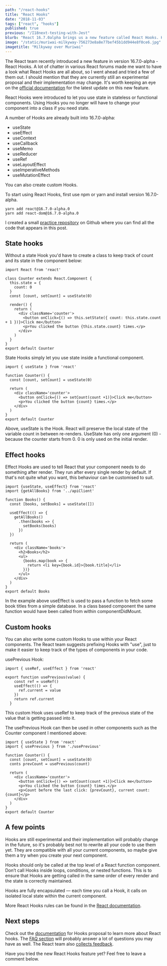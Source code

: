 ```yaml
---
path: "/react-hooks"
title: "React Hooks"
date: "2018-11-03"
tags: ["react", "hooks"]
published: true
previous: "/I18next-testing-with-Jest"
blurb: "React 16.7.0alpha brings us a new feature called React Hooks. Hooks were introduced to to be able to use state in functional components without having to rewrite the component to a class. Read on for more info."
image: "/static/muriwai-milkyway-756273e8a8e77bef45b1dd944e8f0ce6.jpg"
imagetitle: "Milkyway over Muriwai"
---
```


The React team recently introduced a new feature in version 16.7.0-alpha - React Hooks. A lot of chatter in various React forums made me want to have a look what React Hooks are all about, so I went ahead and tried a few of them out. I should mention that they are currently still an experimental proposal and their implementation may change. It's worth keeping an eye on the [official documentation](https://reactjs.org/docs/hooks-intro.html "Official React documentation") for the latest update on this new feature. 

React Hooks were introduced to let you use state in stateless or functional components. Using Hooks you no longer will have to change your component into a class if you need state.

A number of Hooks are already built into 16.7.0-alpha:

* useState
* useEffect
* useContext
* useCallback
* useMemo
* useReducer
* useRef
* useLayoutEffect
* useImperativeMethods
* useMutationEffect

You can also create custom Hooks.

To start using React Hooks, first use npm or yarn and install version 16.7.0-alpha.

```
yarn add react@16.7.0-alpha.0
yarn add react-dom@16.7.0-alpha.0
```

I created a small [practice repository](https://github.com/cornelia-schulz/bookclub "Practice repository") on Github where you can find all the code that appears in this post. 

## State hooks

Without a state Hook you'd have to create a class to keep track of count and its state in the component below:
```
import React from 'react'

class Counter extends React.Component {
  this.state = {
    count: 0
  }
  const [count, setCount] = useState(0)

  render() {
    return (
      <div className='counter'>
        <button onClick={() => this.setState({ count: this.state.count + 1 })}>Click me</button>
        <p>You clicked the button {this.state.count} times.</p>
      </div>
    )
  }
}
export default Counter
```
State Hooks simply let you use state inside a functional component.
```
import { useState } from 'react'

function Counter() {
  const [count, setCount] = useState(0)

  return (
    <div className='counter'>
      <button onClick={() => setCount(count +1)}>Click me</button>
      <p>You clicked the button {count} times.</p>
    </div>
  )
}
export default Counter
```
Above, useState is the Hook. React will preserve the local state of the variable count in between re-renders. UseState has only one argument (0) - because the counter starts from 0. 0 is only used on the initial render.

## Effect hooks
Effect Hooks are used to tell React that your component needs to do something after render. They run after every single render by default. If that's not quite what you want, this behaviour can be customised to suit.
```
import {useState, useEffect} from 'react'
import {getAllBooks} from '../apiClient'

function Books() {
  const [books, setBooks] = useState([])

  useEffect(() => {
    getAllBooks()
      .then(books => {
        setBooks(books)
      })
  })

  return (
    <div className='books'>
      <h2>Books</h2>
      <ul>
        {books.map(book => {
          return <li key={book.id}>{book.title}</li>
        })}
      </ul>
    </div>
  )
}
export default Books
```
In the example above useEffect is used to pass a function to fetch some book titles from a simple database. In a class based component the same function would have been called from within componentDidMount.

## Custom hooks
You can also write some custom Hooks to use within your React components. The React team suggests prefixing Hooks with "use", just to make it easier to keep track of the types of components in your code.

usePrevious Hook:
```
import { useRef, useEffect } from 'react'

export function usePrevious(value) {
    const ref = useRef()
    useEffect(() => {
      ref.current = value
    })
    return ref.current
  }
```
This custom Hook uses useRef to keep track of the previous state of the value that is getting passed into it. 

The usePrevious Hook can then be used in other components such as the Counter component I mentioned above:
```
import { useState } from 'react'
import { usePrevious } from './usePrevious'

function Counter() {
  const [count, setCount] = useState(0)
  conts prevCount = usePrevious(count)

  return (
    <div className='counter'>
      <button onClick={() => setCount(count +1)}>Click me</button>
      <p>You clicked the button {count} times.</p>
      <p>Count before the last click: {prevCount}, current count: {count}</p>
    </div>
  )
}
export default Counter
```
## A few points
Hooks are still experimental and their implementation will probably change in the future, so it's probably best not to rewrite all your code to use them yet. They are compatible with all your current components, so maybe give them a try when you create your next component.

Hooks should only be called at the top level of a React function component. Don’t call Hooks inside loops, conditions, or nested functions. This is to ensure that Hooks are getting called in the same order of every render and the state is correctly maintained.

Hooks are fully encapsulated — each time you call a Hook, it calls on isolated local state within the current component.

More React Hooks rules can be found in the [React documentation](https://reactjs.org/docs/hooks-rules.html "React Hooks Rules").

## Next steps
Check out the [documentation](https://reactjs.org/docs/hooks-intro.html "Official React documentation") for Hooks proposal to learn more about React hooks. The [FAQ section](https://reactjs.org/docs/hooks-faq.html "FAQs about Hooks") will probably answer a lot of questions you may have as well.
The React team also [collects feedback](https://github.com/reactjs/rfcs/pull/68 "Hook feature feedback").

Have you tried the new React Hooks feature yet? Feel free to leave a comment below.